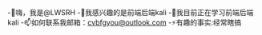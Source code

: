 -👋嗨，我是@LWSRH
-👀我感兴趣的是前端后端kali
-🌱我目前正在学习前端后端kali
-📫如何联系我邮箱：cvbfgyou@outlook.com
-⚡有趣的事实:经常瞎搞
<!---
LWSRH/LWSRH是✨特殊✨库，因为它的“README.md ”(此文件)出现在您的GitHub个人资料中。
您可以单击预览链接来查看您的更改。
--->
